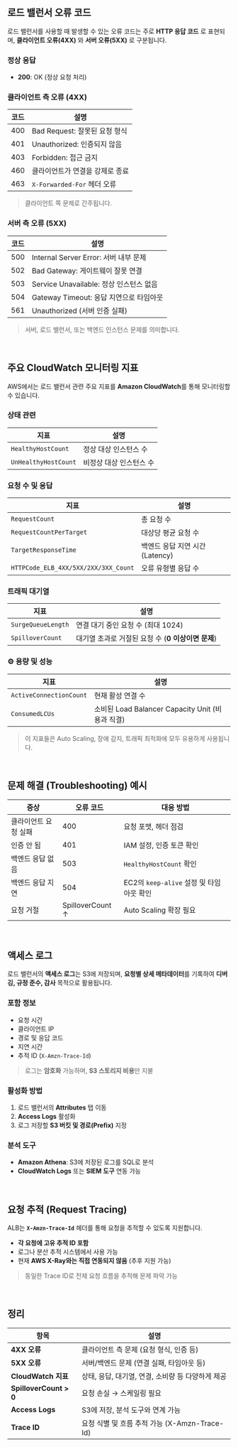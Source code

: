 ## 로드 밸런서 오류 코드

로드 밸런서를 사용할 때 발생할 수 있는 오류 코드는 주로 **HTTP 응답 코드** 로 표현되며,
**클라이언트 오류(4XX)** 와 **서버 오류(5XX)** 로 구분됩니다.

### 정상 응답

* **200**: OK (정상 요청 처리)

### 클라이언트 측 오류 (4XX)

| 코드  | 설명                      |
| --- | ----------------------- |
| 400 | Bad Request: 잘못된 요청 형식  |
| 401 | Unauthorized: 인증되지 않음   |
| 403 | Forbidden: 접근 금지        |
| 460 | 클라이언트가 연결을 강제로 종료       |
| 463 | `X-Forwarded-For` 헤더 오류 |

> 클라이언트 쪽 문제로 간주됩니다.

### 서버 측 오류 (5XX)

| 코드  | 설명                              |
| --- | ------------------------------- |
| 500 | Internal Server Error: 서버 내부 문제 |
| 502 | Bad Gateway: 게이트웨이 잘못 연결        |
| 503 | Service Unavailable: 정상 인스턴스 없음 |
| 504 | Gateway Timeout: 응답 지연으로 타임아웃   |
| 561 | Unauthorized (서버 인증 실패)         |

> 서버, 로드 밸런서, 또는 백엔드 인스턴스 문제를 의미합니다.

<br>

## 주요 CloudWatch 모니터링 지표

AWS에서는 로드 밸런서 관련 주요 지표를 **Amazon CloudWatch**를 통해 모니터링할 수 있습니다.

### 상태 관련

| 지표                   | 설명            |
| -------------------- | ------------- |
| `HealthyHostCount`   | 정상 대상 인스턴스 수  |
| `UnHealthyHostCount` | 비정상 대상 인스턴스 수 |

### 요청 수 및 응답

| 지표                                   | 설명                     |
| ------------------------------------ | ---------------------- |
| `RequestCount`                       | 총 요청 수                 |
| `RequestCountPerTarget`              | 대상당 평균 요청 수            |
| `TargetResponseTime`                 | 백엔드 응답 지연 시간 (Latency) |
| `HTTPCode_ELB_4XX/5XX/2XX/3XX_Count` | 오류 유형별 응답 수            |

### 트래픽 대기열

| 지표                 | 설명                               |
| ------------------ | -------------------------------- |
| `SurgeQueueLength` | 연결 대기 중인 요청 수 (최대 1024)          |
| `SpilloverCount`   | 대기열 초과로 거절된 요청 수 (**0 이상이면 문제**) |

### ⚙️ 용량 및 성능

| 지표                      | 설명                                       |
| ----------------------- | ---------------------------------------- |
| `ActiveConnectionCount` | 현재 활성 연결 수                               |
| `ConsumedLCUs`          | 소비된 Load Balancer Capacity Unit (비용과 직결) |

> 이 지표들은 Auto Scaling, 장애 감지, 트래픽 최적화에 모두 유용하게 사용됩니다.

<br>

## 문제 해결 (Troubleshooting) 예시

| 증상          | 오류 코드            | 대응 방법                          |
| ----------- | ---------------- | ------------------------------ |
| 클라이언트 요청 실패 | 400              | 요청 포맷, 헤더 점검                   |
| 인증 안 됨      | 401              | IAM 설정, 인증 토큰 확인               |
| 백엔드 응답 없음   | 503              | `HealthyHostCount` 확인          |
| 백엔드 응답 지연   | 504              | EC2의 `keep-alive` 설정 및 타임아웃 확인 |
| 요청 거절       | SpilloverCount ↑ | Auto Scaling 확장 필요             |

<br>

## 액세스 로그

로드 밸런서의 **액세스 로그**는 S3에 저장되며,
**요청별 상세 메타데이터**를 기록하여 **디버깅, 규정 준수, 감사** 목적으로 활용됩니다.

### 포함 정보

* 요청 시간
* 클라이언트 IP
* 경로 및 응답 코드
* 지연 시간
* 추적 ID (`X-Amzn-Trace-Id`)

> 로그는 **암호화** 가능하며, **S3 스토리지 비용**만 지불

### 활성화 방법

1. 로드 밸런서의 **Attributes** 탭 이동
2. **Access Logs** 활성화
3. 로그 저장할 **S3 버킷 및 경로(Prefix)** 지정

### 분석 도구

* **Amazon Athena**: S3에 저장된 로그를 SQL로 분석
* **CloudWatch Logs** 또는 **SIEM 도구** 연동 가능

<br>

## 요청 추적 (Request Tracing)

ALB는 **`X-Amzn-Trace-Id`** 헤더를 통해 요청을 추적할 수 있도록 지원합니다.

* **각 요청에 고유 추적 ID 포함**
* 로그나 분산 추적 시스템에서 사용 가능
* 현재 **AWS X-Ray와는 직접 연동되지 않음** (추후 지원 가능)

> 동일한 Trace ID로 전체 요청 흐름을 추적해 문제 파악 가능

<br>

## 정리

| 항목                     | 설명                                 |
| ---------------------- | ---------------------------------- |
| **4XX 오류**             | 클라이언트 측 문제 (요청 형식, 인증 등)           |
| **5XX 오류**             | 서버/백엔드 문제 (연결 실패, 타임아웃 등)          |
| **CloudWatch 지표**      | 상태, 응답, 대기열, 연결, 소비량 등 다양하게 제공     |
| **SpilloverCount > 0** | 요청 손실 → 스케일링 필요                    |
| **Access Logs**        | S3에 저장, 분석 도구와 연계 가능               |
| **Trace ID**           | 요청 식별 및 흐름 추적 가능 (X-Amzn-Trace-Id) |

